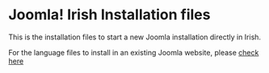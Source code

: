 # Joomla! Irish Installation files

This is the installation files to start a new Joomla installation directly in Irish.

For the language files to install in an existing Joomla website, please [check here](../ga-IE_joomla_lang_full)
